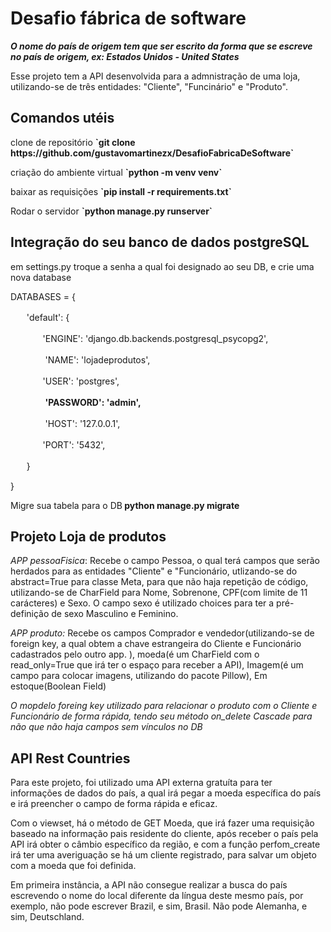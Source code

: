 <h1> Desafio fábrica de software </h1>

<i><b>O nome do país de origem tem que ser escrito da forma que se escreve no país de origem, ex: Estados Unidos - United States</b></i>

<p>Esse projeto tem a API desenvolvida para a admnistração de uma loja, utilizando-se de três entidades: "Cliente", "Funcinário" e "Produto".</p>

<h2>Comandos utéis</h2>
<p>clone de repositório  <b>`git clone https://github.com/gustavomartinezx/DesafioFabricaDeSoftware`</b></p>
<p>criação do ambiente virtual <b>`python -m venv venv`</b></p>
<p>baixar as requisições <b>`pip install -r requirements.txt`</b></p>
<p>Rodar o servidor <b>`python manage.py runserver`</b></p>



<h2>Integração do seu banco de dados postgreSQL</h2>
<p> em settings.py troque a senha a qual foi designado ao seu DB, e crie uma nova database</p>
<p>
<p></p>DATABASES = {
<p>ㅤㅤ'default': {
<p>ㅤㅤㅤㅤ'ENGINE': 'django.db.backends.postgresql_psycopg2',
<p>ㅤㅤㅤㅤ 'NAME': 'lojadeprodutos', 
<p>ㅤㅤㅤㅤ'USER': 'postgres',
<p>ㅤㅤㅤㅤ <b>'PASSWORD': 'admin',</b>
<p>ㅤㅤㅤㅤ 'HOST': '127.0.0.1', 
<p>ㅤㅤㅤㅤ'PORT': '5432',
<p>ㅤㅤ}
<p>}
<p>Migre sua tabela para o DB<b> python manage.py migrate</b></p>

<h2>Projeto Loja de produtos</h2>
<p><i>APP pessoaFisica</i>: Recebe o campo Pessoa, o qual terá campos que serão herdados para as entidades "Cliente" e "Funcionário, utlizando-se do abstract=True para classe Meta, para que não haja repetição de código, utilizando-se de CharField para Nome, Sobrenone, CPF(com limite de 11 carácteres) e Sexo. O campo sexo é utilizado choices para ter a pré-definição de sexo Masculino e Feminino. 
<p><i>APP produto:</i> Recebe os campos Comprador e vendedor(utilizando-se de foreign key, a qual obtem a chave estrangeira do Cliente e Funcionário cadastrados pelo outro app. ), moeda(é um CharField com o read_only=True que irá ter o espaço para receber a API), Imagem(é um campo para colocar imagens, utilizando do pacote Pillow), Em estoque(Boolean Field) </p>
<p><i>O mopdelo foreing key utilizado para relacionar o produto com o Cliente e Funcionário de forma rápida, tendo seu método on_delete Cascade para não que não haja campos sem vínculos no DB</i></p>

<h2>API Rest Countries</h2>
<p>Para este projeto, foi utilizado uma API externa gratuíta para ter informações de dados do país, a qual irá pegar a moeda específica do país e irá preencher o campo de forma rápida e eficaz.</p>
<p>Com o viewset, há o método de GET Moeda, que irá fazer uma requisição baseado na informação pais residente do cliente, após receber o país pela API irá obter o câmbio específico da região, e com a função perfom_create irá ter uma averiguação se há um cliente registrado, para salvar um objeto com a moeda que foi definida. </p>
<p>Em primeira instância, a API não consegue realizar a busca do país escrevendo o nome do local diferente da língua deste mesmo país, por exemplo, não pode escrever Brazil, e sim, Brasil. Não pode Alemanha, e sim, Deutschland.</p>
